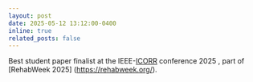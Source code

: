 ```yaml
---
layout: post
date: 2025-05-12 13:12:00-0400
inline: true
related_posts: false
---
```


Best student paper finalist at the IEEE-[ICORR](https://icorr-c.org/icorr_2025/) conference 2025 , part of [RehabWeek 2025] (https://rehabweek.org/).

